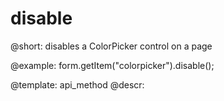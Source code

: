 disable
=============

@short: disables a ColorPicker control on a page





@example:
form.getItem("colorpicker").disable();


@template: api_method
@descr:



